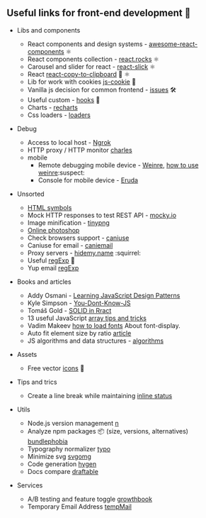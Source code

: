 ## Useful links for front-end development :rocket:

* Libs and components
  * React components and design systems - [awesome-react-components](https://github.com/brillout/awesome-react-components) ⚛️
  * React components collection - [react.rocks](https://react.rocks/) ⚛️
  * Сarousel and slider for react - [react-slick](https://react-slick.neostack.com/) ⚛️
  * React [react-copy-to-clipboard](https://github.com/nkbt/react-copy-to-clipboard) :dancers: ⚛️
  * Lib for work with cookies [js-cookie](https://github.com/js-cookie/js-cookie) :cookie:
  * Vanilla js decision for common frontend - [issues](https://github.com/phuoc-ng/html-dom) 🛠
  * Useful custom - [hooks](https://github.com/craig1123/react-recipes) 🥘
  * Сharts - [recharts](https://recharts.org/en-US/)
  * Css loaders - [loaders](https://css-loaders.com)
* Debug
  * Access to local host - [Ngrok](https://ngrok.com/)
  * HTTP proxy / HTTP monitor [charles](https://www.charlesproxy.com/)
  * mobile
    * Remote debugging mobile device - [Weinre](http://people.apache.org/~pmuellr/weinre/docs/latest/Running.html), 
      [how to use weinre](http://www.codeblocq.com/2016/03/Remote-Web-Debugging-with-weinre/):suspect:
    * Console for mobile device - [Eruda](https://github.com/liriliri/eruda)
* Unsorted
  * [HTML symbols](https://www.htmlsymbols.xyz/unicode/U+1F9E1)
  * Mock HTTP responses to test REST API - [mocky.io](https://www.mocky.io/)
  * Image minification - [tinypng](https://tinypng.com/)
  * [Online photoshop](https://photoshop-online.biz/edit_photo/)
  * Check browsers support - [caniuse](https://caniuse.com/)
  * Caniuse for email - [caniemail](https://www.caniemail.com/)
  * Proxy servers - [hidemy.name](https://hidemy.name/ru/proxy-list/) :squirrel:
  * Useful [regExp](https://proglib.io/p/33-regexp) :hammer:
  * Yup email [regExp](https://gist.github.com/akashuba/8ff63ead726a306650f66659fca4f46b)
* Books and articles
  * Addy Osmani - [Learning JavaScript Design Patterns](https://addyosmani.com/resources/essentialjsdesignpatterns/book/)
  * Kyle Simpson - [You-Dont-Know-JS](https://github.com/getify/You-Dont-Know-JS)
  * Tomáš Gold -
 [SOLID in Rract](https://blog.usejournal.com/how-to-apply-solid-principles-in-react-applications-6c964091a982)
  * 13 useful JavaScript [array tips and tricks](https://dev.to/duomly/13-useful-javascript-array-tips-and-tricks-you-should-know-2jfo)
  * Vadim Makeev [how to load fonts](https://htmlacademy.ru/blog/useful/css/short-14) About font-display.
  * Auto fit element size by ratio [article](https://stackoverflow.com/questions/1495407/maintain-the-aspect-ratio-of-a-div-with-css)
  * JS algorithms and data structures - [algorithms](https://github.com/trekhleb/javascript-algorithms)
  
* Assets
  * Free vector [icons](https://www.flaticon.com/) 💅
  
* Tips and trics
  * Create a line break while maintaining [inline status](https://piccalil.li/quick-tip/create-a-line-break-while-maintaining-inline-status/)
  
* Utils
  * Node.js version management [n](https://www.npmjs.com/package/n)
  * Analyze npm packages 📦 (size, versions, alternatives) [bundlephobia](https://bundlephobia.com/)
  * Typography normalizer [typo](https://www.artlebedev.ru/typograf/)
  * Minimize svg [svgomg](https://jakearchibald.github.io/svgomg/)
  * Code generation [hygen](https://www.hygen.io/)
  * Docs compare [draftable](https://draftable.com/compare)
* Services
  * A/B testing and feature toggle [growthbook](https://www.growthbook.io/)
  * Temporary Email Address [tempMail](https://temp-mail.org/en/)
